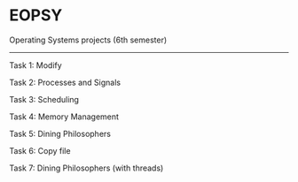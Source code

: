 # EOPSY
Operating Systems projects (6th semester)

----------------------------------------------
Task 1: Modify

Task 2: Processes and Signals

Task 3: Scheduling

Task 4: Memory Management

Task 5: Dining Philosophers

Task 6: Copy file

Task 7: Dining Philosophers (with threads)
